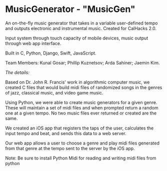 # MusicGenerator - "MusicGen"
An on-the-fly music generator that takes in a variable user-defined tempo and outputs electronic and instrumental music. Created for CalHacks 2.0.

Input system through touch capacity of mobile devices, music output through web app interface.

Built in C, Python, Django, Swift, JavaScript.

Team Members: Kunal Gosar; Phillip Kuznetsov; Arda Sahiner; Jaemin Kim.

_The details:_

Based on Dr. John R. Francis' work in algorithmic computer music, we created C files that would build midi files of randomized songs in the genres of jazz, classical music, and video game music.

Using Python, we were able to create music generators for a given genre. These will maintain a set of midi files and when prompted return a random one at a given tempo. No two music files ever returned or created are the same.

We created an iOS app that registers the taps of the user, calculates the input tempo and beat, and sends this data to a web server.

Our web app allows a user to choose a genre and play midi files generated from that genre at the tempo sent to the server by the iOS app.

Note: Be sure to install Python Midi for reading and writing midi files from python
